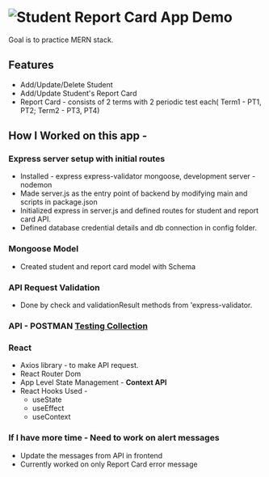 # ![Student Report Card App Demo](https://user-images.githubusercontent.com/88968771/142992160-9e015137-1874-42a6-b37e-80a58e267fd6.gif)
Goal is to practice MERN stack.

## Features
* Add/Update/Delete Student
* Add/Update Student's Report Card
* Report Card - consists of 2 terms with 2 periodic test each( Term1 - PT1, PT2; Term2 - PT3, PT4)

## How I Worked on this app -

### Express server setup with initial routes
* Installed - express express-validator mongoose, development server - nodemon
* Made server.js as the entry point of backend by modifying main and scripts in package.json
* Initialized express in server.js and defined routes for student and report card API.
* Defined database credential details and db connection in config folder.

### Mongoose Model
* Created student and report card model with Schema

### API Request Validation 
* Done by check and validationResult methods from 'express-validator.

### API - POSTMAN [Testing Collection](https://www.postman.com/manodevi/workspace/student-report-card/documentation/17909886-c56a515a-32b0-4996-8079-d0cc0bcd8ed7)

### React
* Axios library - to make API request.
* React Router Dom
* App Level State Management - __Context API__
* React Hooks Used - 
  * useState  
  * useEffect
  * useContext

### If I have more time - Need to work on alert messages
* Update the messages from API in frontend
* Currently worked on only Report Card error message
